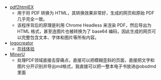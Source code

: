 - [pdf2htmlEX](https://github.com/pdf2htmlEX/pdf2htmlEX)
  - 用于将 PDF 转换为 HTML，其转换效果非常好，生成的网页和原始 PDF 几乎完全一致。
  - 该程序背后的原理是利用 Chrome Headless 来渲染 PDF，然后导出为 HTML 格式，甚至连图片也被转换为了 base64 编码，因此生成的网页可以完整包含文本、字体和图片等所有内容。
- [logocreator](https://github.com/Nutlope/logocreator)
  - [在线体验](https://www.logo-creator.io/)
- [MinerU](https://github.com/opendatalab/MinerU)
  - 处理PDF领域直接击穿痛点，直接可以把模糊歪斜的页面，直接把文字和图片分开识别并导出md格式，我直接可以把一整本电子书放进@obsdmd 里面
